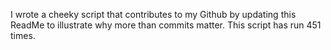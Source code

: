 I wrote a cheeky script that contributes to my Github by updating this ReadMe to illustrate why more than commits matter. This script has run 451 times.